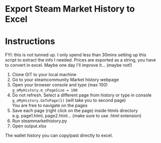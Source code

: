 # Export Steam Market History to Excel
# Instructions

FYI: this is not tunned up. 
I only spend less than 30mins setting up this script to extract the info I needed. 
Prices are exported as a string, you have to convert in excel.
Maybe one day I'll improve it... (maybe not!)

1. Clone GIT to your local machine
2. Go to your steamcommunity Market history webpage
3. Open your browser console and type (max 100)  
   `g_oMyHistory.m_cPageSize = 100`
4. Do not refresh. Select a different page from history or type in console  
   `g_oMyHistory.GoToPage(1)` (will take you to second page)  
    You are free to navigate on the pages
5. Save each page (right click on the page) inside htmls directory  
    e.g. page1.html, page2.html... (make sure to use .html extension)
6. Run steammarkethistory.py
7. Open output.xlsx

The wallet history you can copy/past directly to excel.
